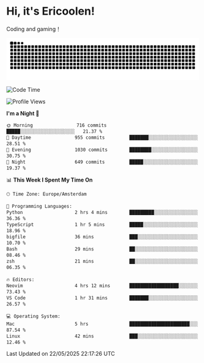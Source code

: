 # Hi, it's Ericoolen!
Coding and gaming！

<picture>
  <source media="(prefers-color-scheme: dark)" srcset="https://raw.githubusercontent.com/Eric-Song-Nop/Eric-Song-Nop/output/github-contribution-grid-snake-dark.svg">
  <source media="(prefers-color-scheme: light)" srcset="https://raw.githubusercontent.com/Eric-Song-Nop/Eric-Song-Nop/output/github-contribution-grid-snake.svg">
  <img alt="github contribution grid snake animation" src="https://raw.githubusercontent.com/Eric-Song-Nop/Eric-Song-Nop/output/github-contribution-grid-snake.svg">
</picture>

<!--START_SECTION:waka-->
![Code Time](http://img.shields.io/badge/Code%20Time-1%2C838%20hrs%2044%20mins-blue)

![Profile Views](http://img.shields.io/badge/Profile%20Views-0-blue)

**I'm a Night 🦉** 

```text
🌞 Morning                716 commits         █████░░░░░░░░░░░░░░░░░░░░   21.37 % 
🌆 Daytime                955 commits         ███████░░░░░░░░░░░░░░░░░░   28.51 % 
🌃 Evening                1030 commits        ████████░░░░░░░░░░░░░░░░░   30.75 % 
🌙 Night                  649 commits         █████░░░░░░░░░░░░░░░░░░░░   19.37 % 
```


📊 **This Week I Spent My Time On** 

```text
🕑︎ Time Zone: Europe/Amsterdam

💬 Programming Languages: 
Python                   2 hrs 4 mins        █████████░░░░░░░░░░░░░░░░   36.36 % 
TypeScript               1 hr 5 mins         █████░░░░░░░░░░░░░░░░░░░░   18.96 % 
bigfile                  36 mins             ███░░░░░░░░░░░░░░░░░░░░░░   10.70 % 
Bash                     29 mins             ██░░░░░░░░░░░░░░░░░░░░░░░   08.46 % 
zsh                      21 mins             ██░░░░░░░░░░░░░░░░░░░░░░░   06.35 % 

🔥 Editors: 
Neovim                   4 hrs 12 mins       ██████████████████░░░░░░░   73.43 % 
VS Code                  1 hr 31 mins        ███████░░░░░░░░░░░░░░░░░░   26.57 % 

💻 Operating System: 
Mac                      5 hrs               ██████████████████████░░░   87.54 % 
Linux                    42 mins             ███░░░░░░░░░░░░░░░░░░░░░░   12.46 % 
```


 Last Updated on 22/05/2025 22:17:26 UTC
<!--END_SECTION:waka-->
